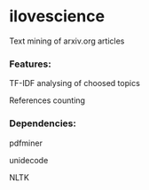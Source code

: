# ilovescience
Text mining of arxiv.org articles

### Features:
  TF-IDF analysing of choosed topics
  
  References counting
  
  
### Dependencies:
  pdfminer
  
  unidecode
  
  NLTK